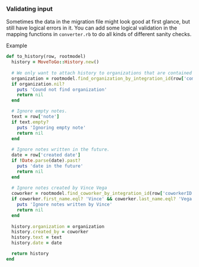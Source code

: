 ### Validating input

Sometimes the data in the migration file might look good at first glance, but still have logical errors in it.
You can add some logical validation in the mapping functions in `converter.rb` to do all kinds of different sanity checks.

Example

```ruby
def to_history(row, rootmodel)
  history = MoveToGo::History.new()
  
  # We only want to attach history to organizations that are contained in the file.
  organization = rootmodel.find_organization_by_integration_id(row['companyID'])
  if organization.nil?
    puts 'Cound not find organization'
    return nil
  end

  # Ignore empty notes.
  text = row['note']
  if text.empty?
    puts 'Ignoring empty note'
    return nil
  end
  
  # Ignore notes written in the future.
  date = row['created date']
  if !Date.parse(date).past?
    puts 'date in the future'
    return nil
  end
  
  # Ignore notes created by Vince Vega
  coworker = rootmodel.find_coworker_by_integration_id(row['coworkerID'])
  if coworker.first_name.eql? 'Vince' && coworker.last_name.eql? 'Vega'
    puts 'Ignore notes written by Vince'
    return nil
  end
  
  history.organization = organization
  history.created_by = coworker
  history.text = text
  history.date = date

  return history
end
```
